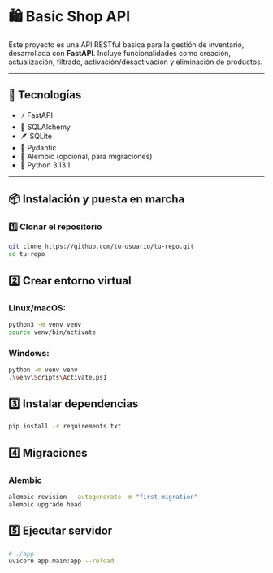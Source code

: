 # 🛍️ Basic Shop API

Este proyecto es una API RESTful basica para la gestión de inventario, desarrollada con **FastAPI**. Incluye funcionalidades como creación, actualización, filtrado, activación/desactivación y eliminación de productos.

---

## 🚀 Tecnologías

- ⚡ FastAPI
- 🧬 SQLAlchemy
- 🪶 SQLite
- 🔐 Pydantic
- 🌱 Alembic (opcional, para migraciones)
- 🐍 Python 3.13.1

---

## 📦 Instalación y puesta en marcha

### 1️⃣ Clonar el repositorio

```bash
git clone https://github.com/tu-usuario/tu-repo.git
cd tu-repo
```

## 2️⃣ Crear entorno virtual

### Linux/macOS:

```bash
python3 -m venv venv
source venv/bin/activate
```

### Windows: 

```bash
python -m venv venv
.\venv\Scripts\Activate.ps1
```
## 3️⃣ Instalar dependencias

```bash
pip install -r requirements.txt
```

## 4️⃣ Migraciones 

### Alembic
```bash
alembic revision --autogenerate -m "first migration"  
alembic upgrade head 
```

## 5️⃣ Ejecutar servidor
```bash
# ./app
uvicorn app.main:app --reload
```
